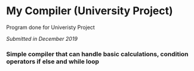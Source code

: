 # My Compiler (University Project)

Program done for Univeristy Project

*Submitted in December 2019*


### Simple compiler that can handle basic calculations, condition operators if else and while loop
